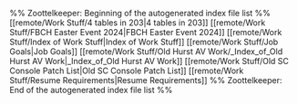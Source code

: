 %% Zoottelkeeper: Beginning of the autogenerated index file list  %%
 [[remote/Work Stuff/4 tables in 203|4 tables in 203]]
 [[remote/Work Stuff/FBCH Easter Event 2024|FBCH Easter Event 2024]]
 [[remote/Work Stuff/Index of Work Stuff|Index of Work Stuff]]
 [[remote/Work Stuff/Job Goals|Job Goals]]
 [[remote/Work Stuff/Old Hurst AV Work/_Index_of_Old Hurst AV Work|_Index_of_Old Hurst AV Work]]
 [[remote/Work Stuff/Old SC Console Patch List|Old SC Console Patch List]]
 [[remote/Work Stuff/Resume Requirements|Resume Requirements]]
%% Zoottelkeeper: End of the autogenerated index file list  %%
